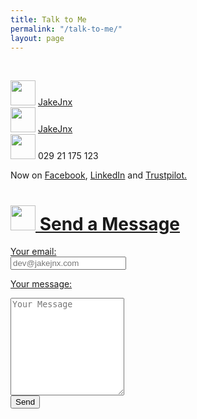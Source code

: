 ```yaml
---
title: Talk to Me
permalink: "/talk-to-me/"
layout: page
---
```


<div class="content">

<p>&nbsp;</p><p>
<img alt="" src="https://jjnx.b-cdn.net/svgs/github.svg" width="40px"> <a href="https://github.com/JakeJnx">JakeJnx</a><br>
<img alt="" src="https://jjnx.b-cdn.net/svgs/twitter.svg" width="40px"> <a href="https://twitter.com/JakeJnx">JakeJnx</a><br>
<img alt="" src="https://jjnx.b-cdn.net/svgs/phone.svg" width="40px"> 029 21 175 123<br>
</p>

<p>Now on <a href="https://facebook.com/JakeJnx">Facebook</a>, <a href="https://www.linkedin.com/company/jakejnx-software-development">LinkedIn</a> and <a href="https://uk.trustpilot.com/review/jakejnx.com">Trustpilot.


<h1 class="subtitle is-3"><img alt="" src="https://jjnx.b-cdn.net/svgs/mail.svg" width="40px"> Send a Message</h1>


<form name="contact" method="POST" data-netlify="true" action="/talk-to-me/success">

<div class="field">
  <label class="label">Your email:</label>
  <div class="control">
    <input class="input" type="text" name="email" placeholder="dev@jakejnx.com">
  </div>
</div>

<label class="label">Your message:</label>
<textarea name="message" class="textarea" placeholder="Your Message" rows="10"></textarea>
<br>

<div class="control">
  <button type="submit" class="button is-dark is-medium">Send</button>
</div>
</form>